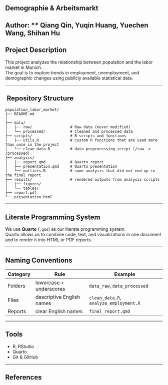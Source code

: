 ## Demographie & Arbeitsmarkt

## Author: ** Qiang Qin, Yuqin Huang, Yuechen Wang, Shihan Hu

##  Project Description
This project analyzes the relationship between population and the labor market in Munich.  
The goal is to explore trends in employment, unemployment, and demographic changes using publicly available statistical data.

---

## ️ Repository Structure
```
population_labor_market/
├── README.md
│
├── data/
│   ├── raw/                 # Raw data (never modified)
│   └── processed/           # Cleaned and processed data
├── scripts/                 # R scripts and functions
│   ├── utils.R              # custom R functions that are used more than once in the project
│   └── clean_data.R         # data preprocessing script (/raw -> /processed)
├── analysis/
│   ├── report.qmd           # Quarto report
│   ├── presentation.qmd     # Quarto presentation
│   └── outliers.R           # some analysis that did not end up in the final report
├── results/                 # rendered outputs from analysis scripts
│   ├── figures/
│   └── tables/
├── report.pdf
└── presentation.html

```

---

## Literate Programming System
We use **Quarto** (`.qmd`) as our literate programming system.  
Quarto allows us to combine code, text, and visualizations in one document and to render it into HTML or PDF reports.

---

##  Naming Conventions
| Category | Rule | Example |
|-----------|------|----------|
| Folders | lowercase + underscores | `data_raw`, `data_processed` |
| Files | descriptive English names | `clean_data.R`, `analyze_employment.R` |
| Reports | clear English names | `final_report.qmd` |

---


##  Tools
- R, RStudio  
- Quarto  
- Git & GitHub

---

##  References

